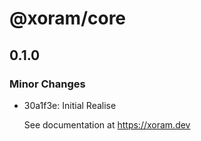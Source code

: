 # @xoram/core

## 0.1.0

### Minor Changes

- 30a1f3e: Initial Realise

  See documentation at https://xoram.dev
